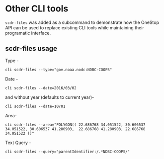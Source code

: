 # Other CLI tools

`scdr-files` was added as a subcommand to demonstrate how the OneStop API can be used to replace existing CLI tools while maintaining their programatic interface.

## scdr-files usage

Type -

`cli scdr-files --type="gov.noaa.nodc:NDBC-COOPS"`

Date -

`cli scdr-files --date=2016/03/02`

and without year (defaults to current year)-

`cli scdr-files --date=10/01`

Area-

`cli scdr-files --area="POLYGON(( 22.686768 34.051522, 30.606537 34.051522, 30.606537 41.280903,  22.686768 41.280903, 22.686768 34.051522 ))"`

Text Query -

`cli scdr-files --query="parentIdentifier:/.*NDBC-COOPS/"`
